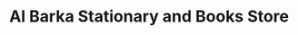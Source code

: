 ---
title: "Al Barka Stationary and Books Store"
url: /karachi/al-barka-stationary-and-books-store/
shop: books
---